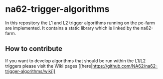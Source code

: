 na62-trigger-algorithms
=======================

In this repository the L1 and L2 trigger algorithms running on the pc-farm are implemented. It contains a static library which is linked by the na62-farm.

## How to contribute

If you want to develop algorithms that should be run within the L1/L2 triggers please visit the Wiki pages [[here|https://github.com/NA62/na62-trigger-algorithms/wiki]]
